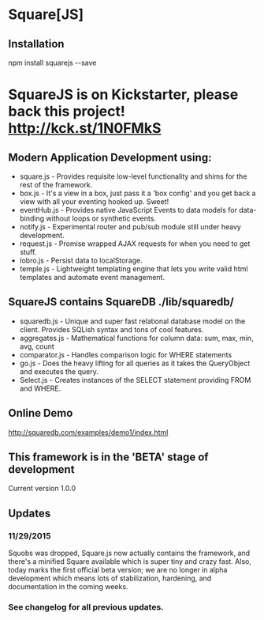 # Square[JS]

## Installation
  npm install squarejs --save

SquareJS is on Kickstarter, please back this project!
http://kck.st/1N0FMkS
==================================
## Modern Application Development using:
* square.js - Provides requisite low-level functionality and shims for the rest of the framework.
* box.js - It's a view in a box, just pass it a 'box config' and you get back a view with all your eventing hooked up. Sweet!
* eventHub.js - Provides native JavaScript Events to data models for data-binding without loops or synthetic events.
* notify.js - Experimental router and pub/sub module still under heavy development.
* request.js - Promise wrapped AJAX requests for when you need to get stuff.
* lobro.js - Persist data to localStorage.
* temple.js - Lightweight templating engine that lets you write valid html templates and automate event management.

## SquareJS contains SquareDB ./lib/squaredb/
* squaredb.js - Unique and super fast relational database model on the client. Provides SQLish syntax and tons of cool features.
* aggregates.js - Mathematical functions for column data: sum, max, min, avg, count
* comparator.js - Handles comparison logic for WHERE statements
* go.js - Does the heavy lifting for all queries as it takes the QueryObject and executes the query.
* Select.js - Creates instances of the SELECT statement providing FROM and WHERE.

## Online Demo
http://squaredb.com/examples/demo1/index.html

## This framework is in the 'BETA' stage of development
Current version 1.0.0

## Updates
### 11/29/2015
Squobs was dropped, Square.js now actually contains the framework, and there's a minified Square available which is super tiny and crazy fast.
Also, today marks the first official beta version; we are no longer in alpha development which means lots of stabilization, hardening, and documentation in the coming weeks.

### See changelog for all previous updates.

